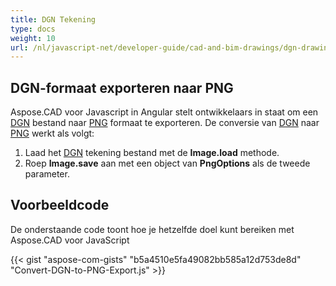 ```yaml
---
title: DGN Tekening
type: docs
weight: 10
url: /nl/javascript-net/developer-guide/cad-and-bim-drawings/dgn-drawing/
---
```


## **DGN-formaat exporteren naar PNG**

Aspose.CAD voor Javascript in Angular stelt ontwikkelaars in staat om een [DGN](https://docs.fileformat.com/cad/dgn/) bestand naar [PNG](https://docs.fileformat.com/image/png/) formaat te exporteren. De conversie van [DGN](https://docs.fileformat.com/cad/dgn/) naar [PNG](https://docs.fileformat.com/image/png/) werkt als volgt:

1. Laad het [DGN](https://docs.fileformat.com/cad/dgn/) tekening bestand met de **Image.load** methode.
1. Roep **Image.save** aan met een object van **PngOptions** als de tweede parameter.

## Voorbeeldcode

De onderstaande code toont hoe je hetzelfde doel kunt bereiken met Aspose.CAD voor JavaScript

{{< gist "aspose-com-gists" "b5a4510e5fa49082bb585a12d753de8d" "Convert-DGN-to-PNG-Export.js" >}}
